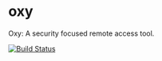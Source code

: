 oxy
===
Oxy: A security focused remote access tool.

[![Build Status](https://travis-ci.com/oxy-secure/oxy.svg?branch=master)](https://travis-ci.com/oxy-secure/oxy)
